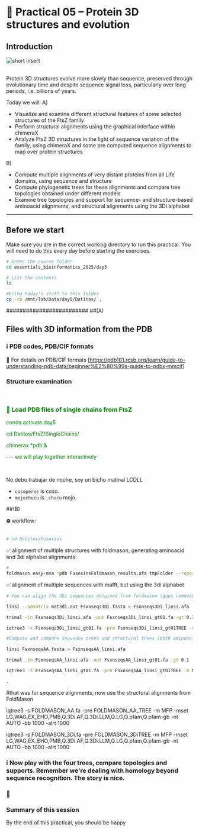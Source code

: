 # 🧮 Practical 05 – Protein 3D structures and evolution

## Introduction


![short insert](img/shor-insert.png)  
&nbsp;

Protein 3D structures evolve more slowly than sequence, preserved through evolutionary time and despite sequence signal loss, particularly over long periods, i.e. billions of years. 

Today we will:
A)
- Visualize and examine different structural features of some selected structures of the FtsZ family
- Perform structural alignments using the graphical interface within chimeraX
- Analyze FtsZ 3D structures in the light of sequence variation of the family, using chimeraX and some pre computed sequence alignments to map over protein structures

B)
- Compute multiple alignments of very distant proteins from all Life domains, using sequence and structure
- Compute phylogenetic trees for these alignments and compare tree topologies obtained under different models
- Examine tree topologies and support for sequence- and structure-based aminoacid alignments, and structural alignments using the 3Di alphabet

---
## Before we start

Make sure you are in the correct working directory to run this practical.
You will need to do this every day before starting the exercises.
```bash
# Enter the course folder
cd essentials_bioinformatics_2025/day5

# List the contents
ls

#bring today's stuff to this folder
cp -rp /mnt/lab/Data/day5/Datitos/ .
```
#########################
##(A)
## Files with 3D information from the PDB

### ℹ️ PDB codes, PDB/CIF formats

📘 For details on PDB/CIF formats [https://pdb101.rcsb.org/learn/guide-to-understanding-pdb-data/beginner%E2%80%99s-guide-to-pdbx-mmcif)



### Structure examination

&nbsp;


<font color="green">

### 🧩 Load PDB files of single chains from FtsZ
conda activate day5

cd Datitos/FtsZ/SingleChains/

chimerax *pdb &


--- we will play together interactively





</font>

&nbsp;

No debo trabajar de noche, soy un bicho matinal LCDLL
- `cosoperez` is coso.  
- `mojochucu` is `.chucu` mojo.  

##(B)

⛔  workflow:
```bash

# cd Datitos/Fusexins

```

✅ alignment of multiple structures with foldmason, generating aminoacid and 3di alphabet alignments:


```bash
# 
foldmason easy-msa *pdb FusexinsFoldmason_results.afa tmpFolder --report-mode 1
```


✅ alignment of multiple sequences with mafft, but using the 3di alphabet

```bash
# You can align the 3Di sequences obtained from foldmason (gaps removed for you in a new file), but providing mafft a new scoring matrix, different from PAM or BLOSUM (remember Daniela's talk?)

linsi --aamatrix mat3di.out Fsxnseqs3Di.fasta > Fsxnseqs3Di_linsi.afa

trimal -in Fsxnseqs3Di_linsi.afa -out Fsxnseqs3Di_linsi_gt01.fa -gt 0.1

iqtree3 -s Fsxnseqs3Di_linsi_gt01.fa -pre Fsxnseqs3Di_linsi_gt01TREE -m MFP -mset LG,WAG,EX_EHO,PMB,Q.3Di.AF,Q.3Di.LLM,Q.LG,Q.pfam,Q.pfam-gb -nt AUTO -bb 1000 -alrt 1000

#Compute and compare sequence trees and structural trees (both aminoacids and 3di)

linsi FsxnseqsAA.fasta > FsxnseqsAA_linsi.afa

trimal -in FsxnseqsAA_linsi.afa -out FsxnseqsAA_linsi_gt01.fa -gt 0.1

iqtree3 -s FsxnseqsAA_linsi_gt01.fa -pre FsxnseqsAA_linsi_gt01TREE -m MFP -mset LG,WAG,EX_EHO,PMB,Q.3Di.AF,Q.3Di.LLM,Q.LG,Q.pfam,Q.pfam-gb -nt AUTO -bb 1000 -alrt 1000

.
```

#that was for sequence alignments, now use the structural alignments from FoldMason

iqtree3 -s FOLDMASON_AA.fa -pre FOLDMASON_AA_TREE -m MFP -mset LG,WAG,EX_EHO,PMB,Q.3Di.AF,Q.3Di.LLM,Q.LG,Q.pfam,Q.pfam-gb -nt AUTO -bb 1000 -alrt 1000

iqtree3 -s FOLDMASON_3Di.fa -pre FOLDMASON_3DiTREE -m MFP -mset LG,WAG,EX_EHO,PMB,Q.3Di.AF,Q.3Di.LLM,Q.LG,Q.pfam,Q.pfam-gb -nt AUTO -bb 1000 -alrt 1000


### ℹ️ Now play with the four trees, compare topologies and supports. Remember we're dealing with homology beyond sequence recognition. The story is nice. 


### 🧩  


</font>


### Summary of this session
By the end of this practical, you should be happy


